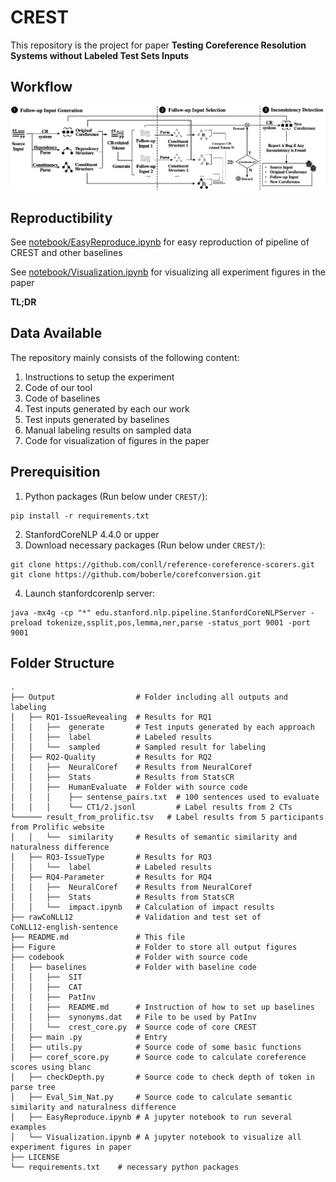 # CREST

This repository is the project for paper **Testing Coreference Resolution Systems without Labeled Test Sets
  Inputs**

## Workflow
![workflow](./Figure/framework.png)


## Reproductibility
See [notebook/EasyReproduce.ipynb](./notebook/EasyReproduce.ipynb) for easy reproduction of pipeline of CREST and other baselines

See [notebook/Visualization.ipynb](./notebook/Visualization.ipynb) for visualizing all experiment figures in the paper


**TL;DR**




## Data Available
The repository mainly consists of the following content:
1. Instructions to setup the experiment
2. Code of our tool
3. Code of baselines
4. Test inputs generated by each our work
5. Test inputs generated by baselines
6. Manual labeling results on sampled data
7. Code for visualization of figures in the paper


## Prerequisition

1. Python packages (Run below under `CREST/`):

```shell
pip install -r requirements.txt
```

2. StanfordCoreNLP 4.4.0 or upper
3. Download necessary packages (Run below under `CREST/`):
```shell
git clone https://github.com/conll/reference-coreference-scorers.git
git clone https://github.com/boberle/corefconversion.git
```
4. Launch stanfordcorenlp server:
```shell
java -mx4g -cp "*" edu.stanford.nlp.pipeline.StanfordCoreNLPServer -preload tokenize,ssplit,pos,lemma,ner,parse -status_port 9001 -port 9001
```

## Folder Structure
``` text
.
├── Output                  # Folder including all outputs and labeling
│   ├── RQ1-IssueRevealing  # Results for RQ1
│   │   ├──  generate       # Test inputs generated by each approach
│   │   ├──  label          # Labeled results
│   │   └──  sampled        # Sampled result for labeling
│   ├── RQ2-Quality         # Results for RQ2
│   │   ├──  NeuralCoref    # Results from NeuralCoref
│   │   ├──  Stats          # Results from StatsCR
│   │   ├──  HumanEvaluate  # Folder with source code
│   │   │    ├── sentense_pairs.txt  # 100 sentences used to evaluate
│   │   │    └── CT1/2.jsonl         # Label results from 2 CTs
└────── result_from_prolific.tsv   # Label results from 5 participants from Prolific website
│   │   └──  similarity     # Results of semantic similarity and naturalness difference
│   ├── RQ3-IssueType       # Results for RQ3
│   │   └──  label          # Labeled results
│   ├── RQ4-Parameter       # Results for RQ4
│   │   ├──  NeuralCoref    # Results from NeuralCoref
│   │   ├──  Stats          # Results from StatsCR
│   │   └──  impact.ipynb   # Calculation of impact results
├── rawCoNLL12              # Validation and test set of 
CoNLL12-english-sentence
├── README.md               # This file
├── Figure                  # Folder to store all output figures
├── codebook                # Folder with source code
│   ├── baselines           # Folder with baseline code
│   │   ├──  SIT       
│   │   ├──  CAT       
│   │   ├──  PatInv     
│   │   ├──  README.md      # Instruction of how to set up baselines
│   │   ├──  synonyms.dat   # File to be used by PatInv
│   │   └──  crest_core.py  # Source code of core CREST
│   ├── main .py            # Entry 
│   ├── utils.py            # Source code of some basic functions
│   ├── coref_score.py      # Source code to calculate coreference scores using blanc
│   ├── checkDepth.py       # Source code to check depth of token in parse tree
│   ├── Eval_Sim_Nat.py     # Source code to calculate semantic similarity and naturalness difference
│   ├── EasyReproduce.ipynb # A jupyter notebook to run several examples 
│   └── Visualization.ipynb # A jupyter notebook to visualize all experiment figures in paper
├── LICENSE            
└── requirements.txt    # necessary python packages         

```



